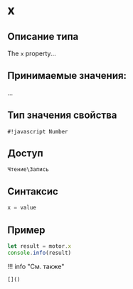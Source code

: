 # x

## Описание типа
The `x` property...

## Принимаемые значения:
...

## Тип значения свойства
`#!javascript Number`

## Доступ
`Чтение\Запись`

## Синтаксис
```javascript
x = value
```

## Пример
```javascript linenums="1"
let result = motor.x
console.info(result)
```

!!! info "См. также"

    []()

